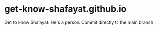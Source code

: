 # get-know-shafayat.github.io
Get to know Shafayat. He's a person.
Commit directly to the main branch
